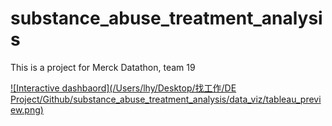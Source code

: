 # substance_abuse_treatment_analysis
This is a project for Merck Datathon, team 19

[![Interactive dashbaord](/Users/lhy/Desktop/找工作/DE Project/Github/substance_abuse_treatment_analysis/data_viz/tableau_preview.png)]([URL](https://public.tableau.com/app/profile/hanyu.liu8152/viz/SubstanceAbusementtTreatmentAcrosstheUS/FacilityDistribution))
